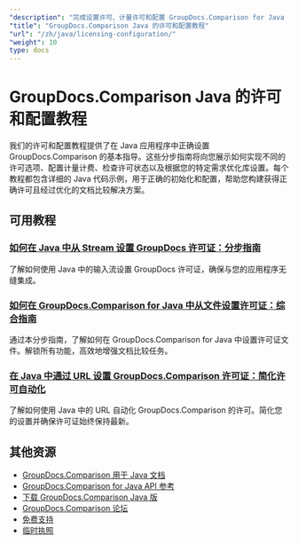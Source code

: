 ```yaml
---
"description": "完成设置许可、计量许可和配置 GroupDocs.Comparison for Java 的教程。"
"title": "GroupDocs.Comparison Java 的许可和配置教程"
"url": "/zh/java/licensing-configuration/"
"weight": 10
type: docs
---
```

# GroupDocs.Comparison Java 的许可和配置教程

我们的许可和配置教程提供了在 Java 应用程序中正确设置 GroupDocs.Comparison 的基本指导。这些分步指南将向您展示如何实现不同的许可选项、配置计量计费、检查许可状态以及根据您的特定需求优化库设置。每个教程都包含详细的 Java 代码示例，用于正确的初始化和配置，帮助您构建获得正确许可且经过优化的文档比较解决方案。

## 可用教程

### [如何在 Java 中从 Stream 设置 GroupDocs 许可证：分步指南](./set-groupdocs-license-stream-java-guide/)
了解如何使用 Java 中的输入流设置 GroupDocs 许可证，确保与您的应用程序无缝集成。

### [如何在 GroupDocs.Comparison for Java 中从文件设置许可证：综合指南](./groupdocs-comparison-license-setup-java/)
通过本分步指南，了解如何在 GroupDocs.Comparison for Java 中设置许可证文件。解锁所有功能，高效地增强文档比较任务。

### [在 Java 中通过 URL 设置 GroupDocs.Comparison 许可证：简化许可自动化](./set-groupdocs-comparison-license-url-java/)
了解如何使用 Java 中的 URL 自动化 GroupDocs.Comparison 的许可。简化您的设置并确保许可证始终保持最新。

## 其他资源

- [GroupDocs.Comparison 用于 Java 文档](https://docs.groupdocs.com/comparison/java/)
- [GroupDocs.Comparison for Java API 参考](https://reference.groupdocs.com/comparison/java/)
- [下载 GroupDocs.Comparison Java 版](https://releases.groupdocs.com/comparison/java/)
- [GroupDocs.Comparison 论坛](https://forum.groupdocs.com/c/comparison)
- [免费支持](https://forum.groupdocs.com/)
- [临时执照](https://purchase.groupdocs.com/temporary-license/)